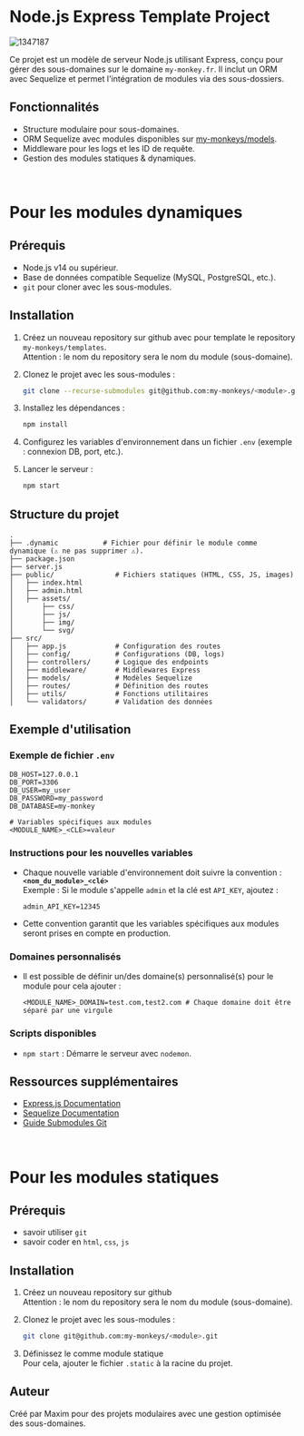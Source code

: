 # Node.js Express Template Project

![1347187](https://github.com/user-attachments/assets/5f3f0b5e-009c-4fe7-9201-00e28f83f265)

Ce projet est un modèle de serveur Node.js utilisant Express, conçu pour gérer des sous-domaines sur le domaine `my-monkey.fr`. Il inclut un ORM avec Sequelize et permet l'intégration de modules via des sous-dossiers.  

## Fonctionnalités

- Structure modulaire pour sous-domaines.
- ORM Sequelize avec modules disponibles sur [my-monkeys/models](https://github.com/my-monkeys/models).
- Middleware pour les logs et les ID de requête.
- Gestion des modules statiques & dynamiques.
  

<br>

# Pour les modules dynamiques
## Prérequis

- Node.js v14 ou supérieur.
- Base de données compatible Sequelize (MySQL, PostgreSQL, etc.).
- `git` pour cloner avec les sous-modules.

## Installation

1. Créez un nouveau repository sur github avec pour template le repository `my-monkeys/templates`.\
   Attention : le nom du repository sera le nom du module (sous-domaine).

2. Clonez le projet avec les sous-modules :
   ```bash
   git clone --recurse-submodules git@github.com:my-monkeys/<module>.git
   ```

3. Installez les dépendances :
   ```bash
   npm install
   ```

4. Configurez les variables d'environnement dans un fichier `.env` (exemple : connexion DB, port, etc.).

5. Lancer le serveur :
   ```bash
   npm start
   ```

## Structure du projet 

```
.
├── .dynamic           # Fichier pour définir le module comme dynamique (⚠️ ne pas supprimer ⚠️).
├── package.json
├── server.js
├── public/               # Fichiers statiques (HTML, CSS, JS, images)
│   ├── index.html
│   ├── admin.html
│   ├── assets/
│       ├── css/
│       ├── js/
│       ├── img/
│       └── svg/
├── src/
│   ├── app.js            # Configuration des routes
│   ├── config/           # Configurations (DB, logs)
│   ├── controllers/      # Logique des endpoints
│   ├── middleware/       # Middlewares Express
│   ├── models/           # Modèles Sequelize
│   ├── routes/           # Définition des routes
│   ├── utils/            # Fonctions utilitaires
│   └── validators/       # Validation des données
```

## Exemple d'utilisation

### Exemple de fichier `.env`
```env
DB_HOST=127.0.0.1
DB_PORT=3306
DB_USER=my_user
DB_PASSWORD=my_password
DB_DATABASE=my-monkey

# Variables spécifiques aux modules
<MODULE_NAME>_<CLE>=valeur
```

### Instructions pour les nouvelles variables

- Chaque nouvelle variable d'environnement doit suivre la convention :  
  **`<nom_du_module>_<clé>`**  
  Exemple : Si le module s'appelle `admin` et la clé est `API_KEY`, ajoutez :  
  ```env
  admin_API_KEY=12345
  ```

- Cette convention garantit que les variables spécifiques aux modules seront prises en compte en production.

### Domaines personnalisés

- Il est possible de définir un/des domaine(s) personnalisé(s) pour le module pour cela ajouter :  
  ```env
  <MODULE_NAME>_DOMAIN=test.com,test2.com # Chaque domaine doit être séparé par une virgule
  ```


### Scripts disponibles
- `npm start` : Démarre le serveur avec `nodemon`.

## Ressources supplémentaires

- [Express.js Documentation](https://expressjs.com/)
- [Sequelize Documentation](https://sequelize.org/)
- [Guide Submodules Git](https://git-scm.com/book/en/v2/Git-Tools-Submodules)

<br>

# Pour les modules statiques
## Prérequis

- savoir utiliser `git`
- savoir coder en `html`, `css`, `js`

## Installation

1. Créez un nouveau repository sur github\
   Attention : le nom du repository sera le nom du module (sous-domaine).

2. Clonez le projet avec les sous-modules :
   ```bash
   git clone git@github.com:my-monkeys/<module>.git
   ```
3. Définissez le comme module statique \
   Pour cela, ajouter le fichier `.static` à la racine du projet.

## Auteur

Créé par Maxim pour des projets modulaires avec une gestion optimisée des sous-domaines.
